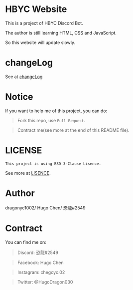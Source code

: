 # HBYC Website
This is a project of HBYC Discord Bot.

The author is still learning HTML, CSS and JavaScript.

So this website will update slowly.

# changeLog
See at [changeLog](./docs/changeLog.md)

# Notice
If you want to help me of this project, you can do:

> Fork this repo, use `Pull Request`.

> Contract me(see more at the end of this README file).

# LICENSE
`This project is using BSD 3-Clause Lisence.`

See more at [LISENCE](./LISENCE).

# Author 
dragonyc1002/ Hugo Chen/ 恐龍#2549

# Contract
You can find me on:

> Discord: 恐龍#2549

> Facebook: Hugo Chen

> Instagram: chegoyc.02

> Twitter: @HugoDragon030